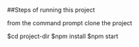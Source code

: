##Steps of running this project

from the command prompt clone the project

$cd project-dir 
$npm install
$npm start
